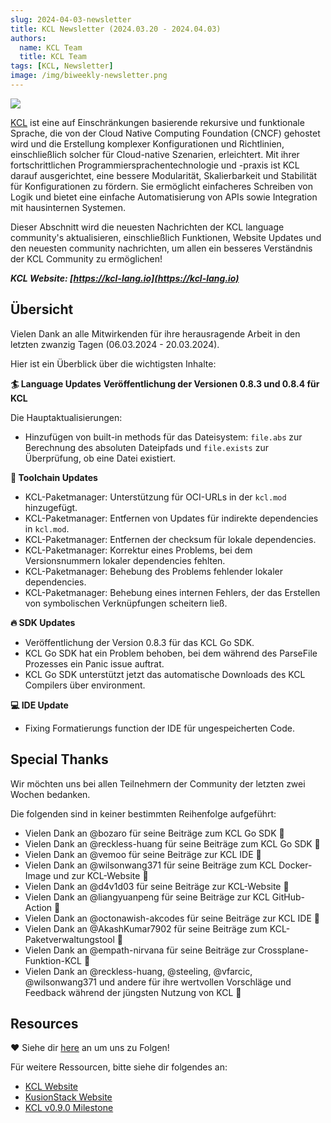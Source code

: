```yaml
---
slug: 2024-04-03-newsletter
title: KCL Newsletter (2024.03.20 - 2024.04.03)
authors:
  name: KCL Team
  title: KCL Team
tags: [KCL, Newsletter]
image: /img/biweekly-newsletter.png
---
```


![](/img/biweekly-newsletter.png)

[KCL](https://github.com/kcl-lang) ist eine auf Einschränkungen basierende rekursive und funktionale Sprache, die von der Cloud Native Computing Foundation (CNCF) gehostet wird und die Erstellung komplexer Konfigurationen und Richtlinien, einschließlich solcher für Cloud-native Szenarien, erleichtert. Mit ihrer fortschrittlichen Programmiersprachentechnologie und -praxis ist KCL darauf ausgerichtet, eine bessere Modularität, Skalierbarkeit und Stabilität für Konfigurationen zu fördern. Sie ermöglicht einfacheres Schreiben von Logik und bietet eine einfache Automatisierung von APIs sowie Integration mit hausinternen Systemen.

Dieser Abschnitt wird die neuesten Nachrichten der KCL language community's aktualisieren, einschließlich Funktionen, Website Updates und den neuesten community nachrichten, um allen ein besseres Verständnis der KCL Community zu ermöglichen!

**_KCL Website: [https://kcl-lang.io](https://kcl-lang.io)_**

## Übersicht

Vielen Dank an alle Mitwirkenden für ihre herausragende Arbeit in den letzten zwanzig Tagen (06.03.2024 - 20.03.2024).

Hier ist ein Überblick über die wichtigsten Inhalte:

**🏄 Language Updates**
**Veröffentlichung der Versionen 0.8.3 und 0.8.4 für KCL**

Die Hauptaktualisierungen:

- Hinzufügen von built-in methods für das Dateisystem: `file.abs` zur Berechnung des absoluten Dateipfads und `file.exists` zur Überprüfung, ob eine Datei existiert.

**🔧 Toolchain Updates**

- KCL-Paketmanager: Unterstützung für OCI-URLs in der `kcl.mod` hinzugefügt.
- KCL-Paketmanager: Entfernen von Updates für indirekte dependencies in `kcl.mod`.
- KCL-Paketmanager: Entfernen der checksum für lokale dependencies.
- KCL-Paketmanager: Korrektur eines Problems, bei dem Versionsnummern lokaler dependencies fehlten.
- KCL-Paketmanager: Behebung des Problems fehlender lokaler dependencies.
- KCL-Paketmanager: Behebung eines internen Fehlers, der das Erstellen von symbolischen Verknüpfungen scheitern ließ.

**🔥 SDK Updates**

- Veröffentlichung der Version 0.8.3 für das KCL Go SDK.
- KCL Go SDK hat ein Problem behoben, bei dem während des ParseFile Prozesses ein Panic issue auftrat.
- KCL Go SDK unterstützt jetzt das automatische Downloads des KCL Compilers über environment.

**💻 IDE Update**

- Fixing Formatierungs function der IDE für ungespeicherten Code.

## Special Thanks

Wir möchten uns bei allen Teilnehmern der Community der letzten zwei Wochen bedanken.

Die folgenden sind in keiner bestimmten Reihenfolge aufgeführt:

- Vielen Dank an @bozaro für seine Beiträge zum KCL Go SDK 🙌
- Vielen Dank an @reckless-huang für seine Beiträge zum KCL Go SDK 🙌
- Vielen Dank an @vemoo für seine Beiträge zur KCL IDE 🙌
- Vielen Dank an @wilsonwang371 für seine Beiträge zum KCL Docker-Image und zur KCL-Website 🙌
- Vielen Dank an @d4v1d03 für seine Beiträge zur KCL-Website 🙌
- Vielen Dank an @liangyuanpeng für seine Beiträge zur KCL GitHub-Action 🙌
- Vielen Dank an @octonawish-akcodes für seine Beiträge zur KCL IDE 🙌
- Vielen Dank an @AkashKumar7902 für seine Beiträge zum KCL-Paketverwaltungstool 🙌
- Vielen Dank an @empath-nirvana für seine Beiträge zur Crossplane-Funktion-KCL 🙌
- Vielen Dank an @reckless-huang, @steeling, @vfarcic, @wilsonwang371 und andere für ihre wertvollen Vorschläge und Feedback während der jüngsten Nutzung von KCL 🙌

## Resources

❤️ Siehe dir [here](https://github.com/kcl-lang/community) an um uns zu Folgen!

Für weitere Ressourcen, bitte siehe dir folgendes an:

- [KCL Website](https://kcl-lang.io/)
- [KusionStack Website](https://kusionstack.io/)
- [KCL v0.9.0 Milestone](https://github.com/kcl-lang/kcl/milestone/9)
